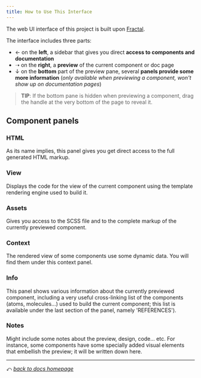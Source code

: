 ```yaml
---
title: How to Use This Interface
---
```


The web UI interface of this project is built upon [Fractal](https://fractal.build/guide).

The interface includes three parts:

- ← on the **left**, a sidebar that gives you direct **access to components and documentation**
- ➝ on the **right**, a **preview** of the current component or doc page
- ↓ on the **bottom** part of the preview pane, several **panels provide some more information** (_only available when previewing a component, won't show up on documentation pages_)

> **TIP**: If the bottom pane is hidden when previewing a component, drag the handle at the very bottom of the page to reveal it.

## Component panels

### HTML

As its name implies, this panel gives you get direct access to the full generated HTML markup.

### View

Displays the code for the view of the current component using the template rendering engine used to build it.

### Assets

Gives you access to the SCSS file and to the complete markup of the currently previewed component.

### Context

The rendered view of some components use some dynamic data. You will find them under this context panel.

### Info

This panel shows various information about the currently previewed component, including a very useful cross-linking list of the components (atoms, molecules…) used to build the current component; this list is available under the last section of the panel, namely 'REFERENCES').

### Notes

Might include some notes about the preview, design, code… etc.
For instance, some components have some specially added visual elements that embellish the preview; it will be written down here.

---

⤺ _[back to docs homepage](overview.html)_
